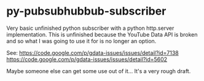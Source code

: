 # py-pubsubhubbub-subscriber
Very basic unfinished python subscriber with a python http.server
implementation. This is unfinished because the YouTube Data API is 
broken and so what I was going to use it for is no longer an option. 

See: 
https://code.google.com/p/gdata-issues/issues/detail?id=7138
https://code.google.com/p/gdata-issues/issues/detail?id=5602


Maybe someone else can get some use out of it... It's a very rough draft. 
